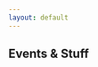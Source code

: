 ```yaml
---
layout: default
---
```


## Events & Stuff

<svg id="svg" style="width:800px;height:800px"></svg>
<script>
    $(function() {
        var s = Snap("#svg");
        var rect = s.rect(10, 15, 50, 50);
        rect.attr({fill: "white"})

        var text = s.text(10, 10, "sup yo");
        text.attr({fill: "red"})
    });    
</script>
